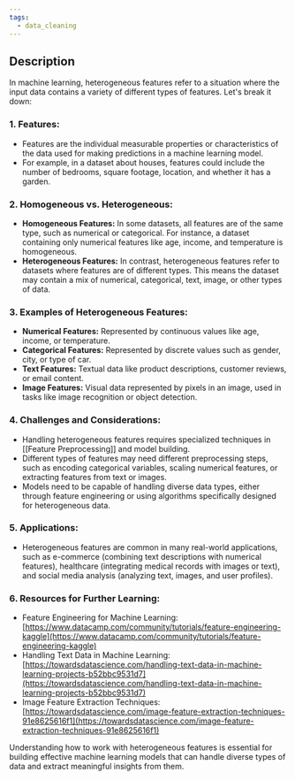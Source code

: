 ```yaml
---
tags:
  - data_cleaning
---
```

## Description

In machine learning, heterogeneous features refer to a situation where the input data contains a variety of different types of features. Let's break it down:

### 1. **Features:**
   - Features are the individual measurable properties or characteristics of the data used for making predictions in a machine learning model.
   - For example, in a dataset about houses, features could include the number of bedrooms, square footage, location, and whether it has a garden.

### 2. **Homogeneous vs. Heterogeneous:**
   - **Homogeneous Features:** In some datasets, all features are of the same type, such as numerical or categorical. For instance, a dataset containing only numerical features like age, income, and temperature is homogeneous.
   - **Heterogeneous Features:** In contrast, heterogeneous features refer to datasets where features are of different types. This means the dataset may contain a mix of numerical, categorical, text, image, or other types of data.

### 3. **Examples of Heterogeneous Features:**
   - **Numerical Features:** Represented by continuous values like age, income, or temperature.
   - **Categorical Features:** Represented by discrete values such as gender, city, or type of car.
   - **Text Features:** Textual data like product descriptions, customer reviews, or email content.
   - **Image Features:** Visual data represented by pixels in an image, used in tasks like image recognition or object detection.

### 4. **Challenges and Considerations:**
   - Handling heterogeneous features requires specialized techniques in [[Feature Preprocessing]] and model building.
   - Different types of features may need different preprocessing steps, such as encoding categorical variables, scaling numerical features, or extracting features from text or images.
   - Models need to be capable of handling diverse data types, either through feature engineering or using algorithms specifically designed for heterogeneous data.

### 5. **Applications:**
   - Heterogeneous features are common in many real-world applications, such as e-commerce (combining text descriptions with numerical features), healthcare (integrating medical records with images or text), and social media analysis (analyzing text, images, and user profiles).

### 6. **Resources for Further Learning:**
   - Feature Engineering for Machine Learning: [https://www.datacamp.com/community/tutorials/feature-engineering-kaggle](https://www.datacamp.com/community/tutorials/feature-engineering-kaggle)
   - Handling Text Data in Machine Learning: [https://towardsdatascience.com/handling-text-data-in-machine-learning-projects-b52bbc9531d7](https://towardsdatascience.com/handling-text-data-in-machine-learning-projects-b52bbc9531d7)
   - Image Feature Extraction Techniques: [https://towardsdatascience.com/image-feature-extraction-techniques-91e8625616f1](https://towardsdatascience.com/image-feature-extraction-techniques-91e8625616f1)

Understanding how to work with heterogeneous features is essential for building effective machine learning models that can handle diverse types of data and extract meaningful insights from them.

